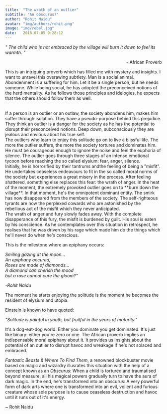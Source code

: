 ```yaml
---
title:  "The wrath of an outlier"
subtitle: "An obscurus?"
author: "Rohit Naidu"
avatar: "img/authors/rohit.png"
image: "img/rebel.jpg"
date:   2018-07-05 9:28:12
---
```


 *" The child who is not embraced by the village will burn it down to feel its warmth. "*
<p align="right">- African Proverb</p>

This is an intriguing proverb which has filled me with mystery and insights. I want to unravel this overawing subtlety. Man is a social animal. Abondenment is a suffering for him. Let it be a single person, but he needs someone. While being social, he has adopted the preconceived notions of the herd mentality. As he follows those principles and idelogies, he expects that the others should follow them as well.

<br>
If a person is an outlier or an outlaw, the society abondens him, makes him suffer through isolation. They have a pseudo-purpose behind this prejudice. They think an outlier is a danger for the society as he has the potential to disrupt their preconceived notions. Deep down, subconsciously they are jealous and envious about his true self.

<br>
The outliers who learn to enjoy this solitude go on to live a blissful life. The more the outlier suffers, the more the society tortures and dominates him. He must be courageous enough to ignore the noise and feel the euphoria of silence. The outlier goes through three stages of an intense emotional tycoon before reaching the so called elysium: fear, anger, silence.

<br>
Initially, he is horrorified by their tantrums andthe feeling of being a "misfit". He undertakes ceaseless endeavours to fit in the so called moral norms of the society but experiences a great misery in the process. After feeling shattered, something else replaces this fear: the wrath of anger. In the heat of the moment, the extremely provoked outlier goes on to     
**burn down the village**. In that moment, he's the omnipotent dominant entity. The smirk has now disappeared from the members of the society. The self-righteous tyrants are now the perplexed cowards who are astonished by the rebellious act of the misfit which they never anticipated. 

<br>
The wrath of anger and fury slowly fades away. With the complete disapperance of this fury, the misfit is burdened by guilt. His soul is eaten by his conscience. As he contemplates over this situation in retrospect, he realises that he was driven by his rage which made him do the things which he'll never do when he's conscious. 


This is the milestone where an epiphany occurs:

<p style = "font-family: Baskerville font-size: 24px">
<i>Smiling gazing at the moon...</i><br/>
<i>An epiphany occured,</i><br/>
<i>Roses are made of diamonds...</i><br/>
<i>A diamond can cherish the mood</i><br/>
<i>but a rose cannot cure the gloom?"</i><br/>
<i><p align="left">-Rohit Naidu</p></i>
</p>
The moment he starts enjoying the solitude is the moment he becomes the resident of elysium and utopia. 

Einstein is known to have quoted: 

*"Solitude is painful in youth, but fruitful in the years of maturity."*


It's a dog-eat-dog world. Either you dominate you get dominated. It's just like binary: either you're zero or one. The African proverb implies an indispensable moral epiphany about it. It provides us insights about the potential of an outlier to disrupt havoc and wreakage if he's not solaced and embraced. 


*Fantastic Beasts & Where To Find Them*, a renowned blockbuster movie based on magic and wizardry illusrates this situation with the help of a concept known as an *Obscurus*: When a child is tortured and traumatised beyond measure, all his magical powers gradually turn to have the aura of dark magic. In the end, he's transformed into an obscurus: A very powerful form of dark arts where one is transformed into an evil, voilent and furious creature whose sole purpose is to cause ceaseless destruction and havoc until it runs out of it's energy. 


~ Rohit Naidu


